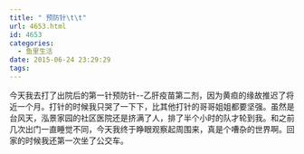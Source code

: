 ```yaml
---
title: " 预防针\t\t"
url: 4653.html
id: 4653
categories:
  - 鱼里生活
date: 2015-06-24 23:29:29
tags:
---
```


今天我去打了出院后的第一针预防针--乙肝疫苗第二剂，因为黄疸的缘故推迟了将近一个月。打针的时候我只哭了一下下，比其他打针的哥哥姐姐都要坚强。虽然是台风天，泓景家园的社区医院还是挤满了人，排了半个小时的队才轮到我。和之前几次出门一直睡觉不同，今天我终于睁眼观察起周围来，真是个嘈杂的世界啊。回家的时候我还第一次坐了公交车。